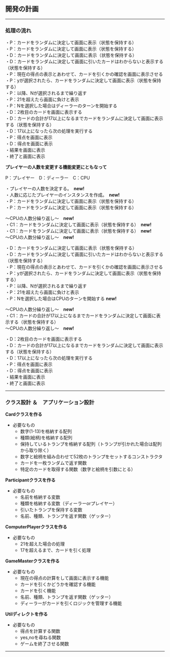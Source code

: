 ## 開発の計画

---

### 処理の流れ  
・P：カードをランダムに決定して画面に表示（状態を保持する）  
・P：カードをランダムに決定して画面に表示（状態を保持する）  
・D：カードをランダムに決定して画面に表示（状態を保持する）  
・D：カードをランダムに決定して画面に引いたカードはわからないと表示する（状態を保持する）  
・P：現在の得点の表示とあわせて、カードを引くかの確認を画面に表示させる  
・P：yが選択されたら、カードをランダムに決定して画面に表示（状態を保持する）  
・P：以降、Nが選択されるまで繰り返す  
・P：21を超えたら画面に負けと表示  
・P：Nを選択した場合はディーラーのターンを開始する  
・D：2枚目のカードを画面に表示する  
・D：カードの合計が17以上になるまでカードをランダムに決定して画面に表示する（状態を保持する）  
・D：17以上になったら次の処理を実行する  
・P：得点を画面に表示  
・D：得点を画面に表示  
・結果を画面に表示  
・終了と画面に表示  

**プレイヤーの人数を変更する機能変更にともなって**

P：プレイヤー　D：ディーラー　C：CPU

・プレイヤーの人数を決定する。　**new!**  
・人数に応じたプレイヤーのインスタンスを作成。　**new!**  
・P：カードをランダムに決定して画面に表示（状態を保持する）  
・P：カードをランダムに決定して画面に表示（状態を保持する）  

〜CPUの人数分繰り返し〜　**new!**  
・C1：カードをランダムに決定して画面に表示（状態を保持する）　**new!**  
・C1：カードをランダムに決定して画面に表示（状態を保持する）　**new!**  
〜CPUの人数分繰り返し〜　**new!**  

・D：カードをランダムに決定して画面に表示（状態を保持する）  
・D：カードをランダムに決定して画面に引いたカードはわからないと表示する（状態を保持する）  
・P：現在の得点の表示とあわせて、カードを引くかの確認を画面に表示させる  
・P：yが選択されたら、カードをランダムに決定して画面に表示（状態を保持する）  
・P：以降、Nが選択されるまで繰り返す  
・P：21を超えたら画面に負けと表示  
・P：Nを選択した場合はCPUのターンを開始する **new!**

〜CPUの人数分繰り返し〜　**new!**  
・C1：カードの合計が17以上になるまでカードをランダムに決定して画面に表示する（状態を保持する）  
〜CPUの人数分繰り返し〜　**new!** 

・D：2枚目のカードを画面に表示する  
・D：カードの合計が17以上になるまでカードをランダムに決定して画面に表示する（状態を保持する）  
・D：17以上になったら次の処理を実行する  
・P：得点を画面に表示  
・D：得点を画面に表示  
・結果を画面に表示  
・終了と画面に表示 

---

### クラス設計 ＆　アプリケーション設計
**Cardクラスを作る**  
- 必要なもの  
  - 数字(1-13)を格納する配列  
  - 種類(絵柄)を格納する配列
  - 保持しているトランプを格納する配列（トランプが引かれた場合は配列から取り除く）
  - 数字と絵柄を組み合わせて52枚のトランプをセットするコンストラクタ
  - カードを一枚ランダムで返す関数
  - 特定のカードを取得する関数（数字と絵柄を引数にとる）

**Participantクラスを作る**
- 必要なもの
  - 名前を格納する変数
  - 種類を格納する変数（ディーラーorプレイヤー）
  - 引いたトランプを保持する変数
  - 名前、種類、トランプを返す関数（ゲッター）

**ComputerPlayerクラスを作る**
- 必要なもの
  - 21を超えた場合の処理
  - 17を超えるまで、カードを引く処理


**GameMasterクラスを作る**
  - 必要なもの
    - 現在の得点の計算をして画面に表示する機能
    - カードを引くかどうかを確認する機能
    - カードを引く機能
    - 名前、種類、トランプを返す関数（ゲッター）
    - ディーラーがカードを引くロジックを管理する機能

**Utilディレクトを作る**  
  - 必要なもの  
    - 得点を計算する関数  
    - yes,noを尋ねる関数  
    - ゲームを終了させる関数  



  ---